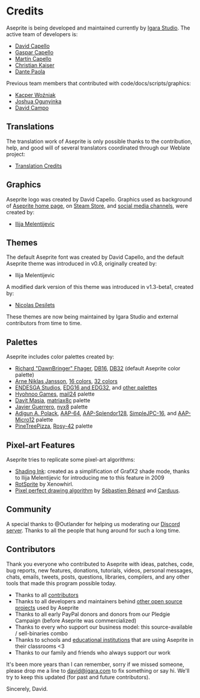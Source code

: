 # Credits

Aseprite is being developed and maintained currently by [Igara Studio](https://igara.com/).
The active team of developers is:

* [David Capello](https://github.com/dacap)
* [Gaspar Capello](https://github.com/Gasparoken)
* [Martín Capello](https://github.com/martincapello)
* [Christian Kaiser](https://github.com/ckaiser)
* [Dante Paola](https://github.com/Liebranca)

Previous team members that contributed with code/docs/scripts/graphics:

* [Kacper Woźniak](https://github.com/thkwznk)
* [Joshua Ogunyinka](https://github.com/iamOgunyinka)
* [David Campo](https://github.com/dncampo)

## Translations

The translation work of Aseprite is only possible thanks to the
contribution, help, and good will of several translators coordinated
through our Weblate project:

* [Translation Credits](strings/README.md)

## Graphics

Aseprite logo was created by David Capello. Graphics used as background
of [Aseprite home page](https://www.aseprite.org),
on [Steam Store](https://store.steampowered.com/app/431730/Aseprite/),
and [social media channels](https://bsky.app/profile/aseprite.org),
were created by:

* [Ilija Melentijevic](https://ilkke.net/)

## Themes

The default Aseprite font was created by David Capello, and the
default Aseprite theme was introduced in v0.8, originally created by:

* Ilija Melentijevic

A modified dark version of this theme was introduced in v1.3-beta1, created by:

* [Nicolas Desilets](https://twitter.com/MapleGecko)

These themes are now being maintained by Igara Studio and external
contributors from time to time.

## Palettes

Aseprite includes color palettes created by:

* [Richard "DawnBringer" Fhager](http://pixeljoint.com/p/23821.htm), [DB16](http://pixeljoint.com/forum/forum_posts.asp?TID=12795), [DB32](http://pixeljoint.com/forum/forum_posts.asp?TID=16247) (default Aseprite color palette)
* [Arne Niklas Jansson](http://androidarts.com/), [16 colors](http://androidarts.com/palette/16pal.htm), [32 colors](http://wayofthepixel.net/index.php?topic=15824.msg144494)
* [ENDESGA Studios](https://twitter.com/ENDESGA), [EDG16 and EDG32](https://forums.tigsource.com/index.php?topic=46126.msg1279124#msg1279124), and [other palettes](https://twitter.com/ENDESGA/status/865812366931353600)
* [Hyohnoo Games](https://twitter.com/Hyohnoo), [mail24](https://twitter.com/Hyohnoo/status/797472587974639616) palette
* [Davit Masia](https://twitter.com/DavitMasia), [matriax8c](https://twitter.com/DavitMasia/status/834862452164612096) palette
* [Javier Guerrero](https://twitter.com/Xavier_Gd), [nyx8](https://twitter.com/Xavier_Gd/status/868519467864686594) palette
* [Adigun A. Polack](https://twitter.com/adigunpolack), [AAP-64](http://pixeljoint.com/pixelart/119466.htm), [AAP-Splendor128](http://pixeljoint.com/pixelart/120714.htm), [SimpleJPC-16](http://pixeljoint.com/pixelart/119844.htm), and [AAP-Micro12](http://pixeljoint.com/pixelart/121151.htm) palette
* [PineTreePizza](https://twitter.com/PineTreePizza), [Rosy-42](https://twitter.com/PineTreePizza/status/1006536191955623938) palette

## Pixel-art Features

Aseprite tries to replicate some pixel-art algorithms:

* [Shading Ink](https://aseprite.org/docs/shading/): created as a simplification of GrafX2 shade mode, thanks to Ilija Melentijevic for introducing me to this feature in 2009
* [RotSprite](http://forums.sonicretro.org/index.php?showtopic=8848&st=15&p=159754&#entry159754) by Xenowhirl.
* [Pixel perfect drawing algorithm](https://deepnight.net/blog/tools/pixel-perfect-drawing/)
  by [Sébastien Bénard](https://twitter.com/deepnightfr) and
  [Carduus](https://twitter.com/CarduusHimself/status/420554200737935361).

## Community

A special thanks to @Outlander for helping us moderating our [Discord server](https://discord.gg/Yb2CeX8).
Thanks to all the people that hung around for such a long time.

## Contributors

Thank you everyone who contributed to Aseprite with ideas, patches,
code, bug reports, new features, donations, tutorials, videos,
personal messages, chats, emails, tweets, posts, questions, libraries,
compilers, and any other tools that made this program possible today.

* Thanks to all [contributors](https://github.com/aseprite/aseprite/graphs/contributors)
* Thanks to all developers and maintainers behind [other open source projects](docs/LICENSES.md) used by Aseprite
* Thanks to all early PayPal donors and donors from our Pledgie Campaign (before Aseprite was commercialized)
* Thanks to every who support our business model: this source-available / sell-binaries combo
* Thanks to schools and [educational institutions](https://aseprite.org/educational)
  that are using Aseprite in their classrooms <3
* Thanks to our family and friends who always support our work

It's been more years than I can remember, sorry if we missed someone,
please drop me a line to [david@igara.com](mailto:david@igara.com) to
fix something or say hi. We'll try to keep this updated (for past and
future contributors).

Sincerely, David.

